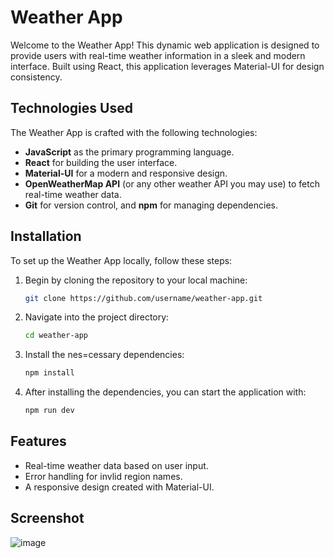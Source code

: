 # Weather App

Welcome to the Weather App! This dynamic web application is designed to provide users with real-time weather information in a sleek and modern interface. Built using React, this application leverages Material-UI for design consistency. 

## Technologies Used

The Weather App is crafted with the following technologies:
- **JavaScript** as the primary programming language.
- **React** for building the user interface.
- **Material-UI** for a modern and responsive design.
- **OpenWeatherMap API** (or any other weather API you may use) to fetch real-time weather data.
- **Git** for version control, and **npm** for managing dependencies.

## Installation

To set up the Weather App locally, follow these steps:

1. Begin by cloning the repository to your local machine:
   ```bash
   git clone https://github.com/username/weather-app.git
   ```

2. Navigate into the project directory:
   ```bash
   cd weather-app
   ```

3. Install the nes=cessary dependencies:
   ``` bash
   npm install
   ```

4. After installing the dependencies, you can start the application with:
   ``` bash
   npm run dev
   ```

## Features
- Real-time weather data based on user input.
- Error handling for invlid region names.
- A responsive design created with Material-UI.

## Screenshot
![image](https://github.com/user-attachments/assets/ba27fca4-5167-40fe-a84b-dd29f7f1569b)



